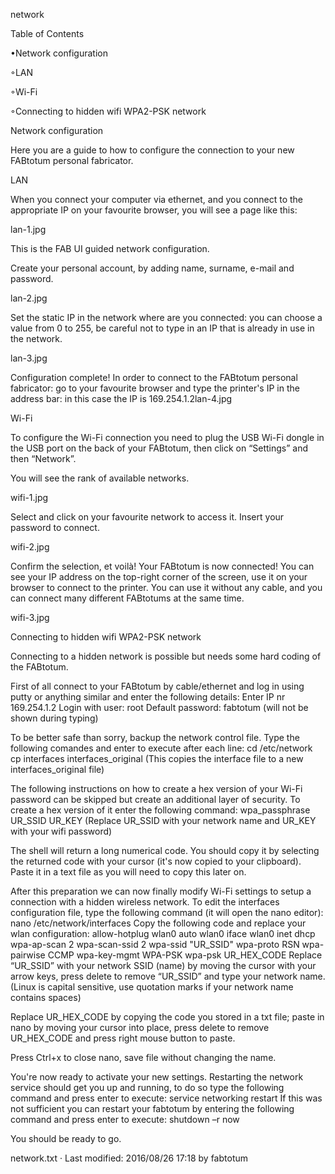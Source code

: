 network

  

Table of Contents


•Network configuration

◦LAN


◦Wi-Fi


◦Connecting to hidden wifi WPA2-PSK network


 
Network configuration


Here you are a guide to how to configure the connection to your new FABtotum personal fabricator. 

LAN


When you connect your computer via ethernet, and you connect to the appropriate IP on your favourite browser, you will see a page like this: 

lan-1.jpg 

This is the FAB UI guided network configuration. 

Create your personal account, by adding name, surname, e-mail and password. 

lan-2.jpg 

Set the static IP in the network where are you connected: you can choose a value from 0 to 255, be careful not to type in an IP that is already in use in the network. 

lan-3.jpg 

Configuration complete! In order to connect to the FABtotum personal fabricator: go to your favourite browser and type the printer's IP in the address bar: in this case the IP is 169.254.1.2lan-4.jpg 

Wi-Fi


To configure the Wi-Fi connection you need to plug the USB Wi-Fi dongle in the USB port on the back of your FABtotum, then click on “Settings” and then “Network”. 

You will see the rank of available networks. 

wifi-1.jpg 

Select and click on your favourite network to access it. Insert your password to connect. 

wifi-2.jpg 

Confirm the selection, et voilà! Your FABtotum is now connected! You can see your IP address on the top-right corner of the screen, use it on your browser to connect to the printer. You can use it without any cable, and you can connect many different FABtotums at the same time. 

wifi-3.jpg 

Connecting to hidden wifi WPA2-PSK network


Connecting to a hidden network is possible but needs some hard coding of the FABtotum. 

First of all connect to your FABtotum by cable/ethernet and log in using putty or anything similar and enter the following details:
 Enter IP nr 169.254.1.2
 Login with user: root
 Default password: fabtotum (will not be shown during typing) 

To be better safe than sorry, backup the network control file.
 Type the following comandes and enter to execute after each line: 
cd /etc/network cp interfaces interfaces_original
(This copies the interface file to a new interfaces_original file) 

The following instructions on how to create a hex version of your Wi-Fi password can be skipped but create an additional layer of security. To create a hex version of it enter the following command: 
wpa_passphrase UR_SSID UR_KEY
(Replace UR_SSID with your network name and UR_KEY with your wifi password) 

The shell will return a long numerical code. You should copy it by selecting the returned code with your cursor (it's now copied to your clipboard). Paste it in a text file as you will need to copy this later on. 

After this preparation we can now finally modify Wi-Fi settings to setup a connection with a hidden wireless network.
 To edit the interfaces configuration file, type the following command (it will open the nano editor): 
nano /etc/network/interfaces
Copy the following code and replace your wlan configuration: 
allow-hotplug wlan0
auto wlan0
iface wlan0 inet dhcp
wpa-ap-scan 2
wpa-scan-ssid 2
wpa-ssid "UR_SSID"
wpa-proto RSN
wpa-pairwise CCMP
wpa-key-mgmt WPA-PSK
wpa-psk UR_HEX_CODE
Replace “UR_SSID” with your network SSID (name) by moving the cursor with your arrow keys, press delete to remove “UR_SSID” and type your network name. (Linux is capital sensitive, use quotation marks if your network name contains spaces) 

Replace UR_HEX_CODE by copying the code you stored in a txt file; paste in nano by moving your cursor into place, press delete to remove UR_HEX_CODE and press right mouse button to paste. 

Press Ctrl+x to close nano, save file without changing the name. 

You're now ready to activate your new settings.
 Restarting the network service should get you up and running, to do so type the following command and press enter to execute: 
service networking restart
If this was not sufficient you can restart your fabtotum by entering the following command and press enter to execute:
 shutdown –r now 

You should be ready to go. 
  
network.txt · Last modified: 2016/08/26 17:18 by fabtotum